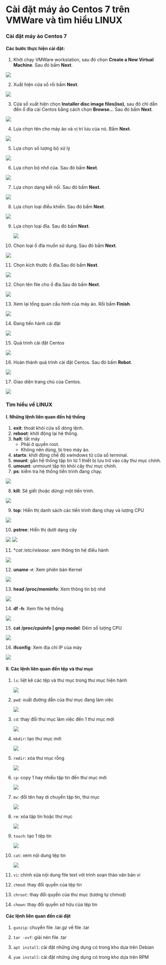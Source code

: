 # Cài đặt máy ảo Centos 7 trên VMWare và tìm hiểu LINUX

### Cài đặt máy ảo Centos 7

#### Các bước thực hiện cài đặt:
  1. Khởi chạy VMWare workstation, sau đó chọn **Create a New Virtual Machine**. Sau đó bấm **Next**.
  
   ![](./icon/1.png)
 
 2. Xuất hiện cửa sổ rồi bấm **Next**.
 
   ![](./icon/2.png)
 
 3. Cửa sổ xuất hiện chọn **Installer disc image files(iso)**, sau đó chỉ dẫn đến ổ đĩa cài Centos bằng cách chọn **Browse..**. Sau đó bấm **Next**.
    
   ![](./icon/3.png)
  
 4. Lựa chọn tên cho máy ảo và vị trí lưu của nó. Bấm **Next**.
      
   ![](./icon/4.png)
   
 5. Lựa chọn số lượng bộ xử lý
  
   ![](./icon/5.png)
   
 6. Lựa chọn bộ nhớ của. Sau đó bấm **Next**.
  
   ![](./icon/6.png)
   
 7. Lựa chọn dạng kết nối. Sau đó bấm **Next**.
 
   ![](./icon/7.png)
   
 8. Lựa chọn loại điều khiển. Sau đó bấm **Next**.
 
   ![](./icon/8.png)

9. Lựa chọn loại đĩa. Sau đó bấm **Next**.

   ![](./icon/9.png)

10. Chọn loại ổ đĩa muốn sử dụng. Sau đó bấm **Next**.

   ![](./icon/10.png)

11. Chọn kích thước ổ đĩa.Sau đó bấm **Next**.

   ![](./icon/11.png)

12. Chọn tên file cho ổ đĩa.Sau đó bấm **Next**.

   ![](./icon/12.png)

13. Xem lại tổng quan cấu hinh của máy ảo. Rồi bấm **Finish**.

   ![](./icon/13.png)
   
14. Đang tiến hành cài đặt                       

   ![](./icon/14.png)

15. Quá trình cài đặt Centos 

   ![](./icon/15.png)

16. Hoàn thành quá trình cài đặt Centos. Sau đó bấm **Rebot**.

   ![](./icon/16.png)

17. Giao diện trang chủ của Centos.

   ![](./icon/17.png)
   
   
### Tìm hiểu về LINUX
#### I. Những lệnh liên quan đến hệ thống
        
   1. **exit**: thoát khỏi cửa sổ dòng lệnh.
   2. **reboot**: khởi động lại hệ thống.
   3. **halt**: tắt máy
        - Phải ở quyền root.
        - Không nên dùng, bị treo máy ảo.
   4. **startx**: khởi động chế độ xwindows từ cửa sổ terminal.
   5. **mount**: gắn hệ thống tập tin từ 1 thiết bị lưu trữ vào cây thư mục chính.
   6. **umount**: unmount tập tin khỏi cây thư mục chính.
   7. **ps**: kiểm tra hệ thống tiến trình đang chạy.
        
   ![](./icon/18.png)
   
   8. **kill**: Sẽ giết (hoặc dừng) một tiến trình.
   
   ![](./icon/19.png)
   
   9. **top**: Hiển thị danh sách các tiến trình đang chạy và lượng CPU
   
   ![](./icon/20.png)
   
   10. **pstree**: Hiển thị dưới dạng cây
    
   ![](./icon/21-1.png)
   ![](./icon/21-2.png)
   
   11. **cat /etc/*release**: xem thông tin hệ điều hành
   
   ![](./icon/22.png)
   
   12. **uname -r**:  Xem phiên bản Kernel

   ![](./icon/23.png)
   
   13. **head /proc/meminfo**: Xem thông tin bộ nhớ

   ![](./icon/24.png)
   
   14. **df -h**: Xem file hệ thống
   
   ![](./icon/25.png)
   
   15. **cat /proc/cpuinfo | grep model**: Đêm sổ lượng CPU
   
   ![](./icon/26.png)
  
   16. **ifconfig**: Xem địa chỉ IP của máy
   
   ![](./icon/27.png)
   
#### II. Các lệnh liên quan đến tệp và thư mục
 
   1. ```ls```: liệt kê các tệp và thư mục trong thư mục hiện hành
     
       ![](./icon/30.png)
      
   2. ```pwd```: xuất đường dẫn của thư mục đang làm việc
     
       ![](./icon/28.png)
      
   3.  ```cd```: thay đổi thư mục làm việc đến 1 thư mục mới
     
       ![](./icon/29.png)
      
   4.  ```mkdir```: tạo thư mục mới
      
       ![](./icon/31.png)
      
   5.  ```rmdir```: xóa thư mục rỗng
  
       ![](./icon/32.png)
      
   6.  ```cp```: copy 1 hay nhiều tập tin đến thư mục mới
  
       ![](./icon/33.png)
       
   7.  ```mv```: đổi tên hay di chuyển tập tin, thư mục
   
       ![](./icon/34.png)
   
   8.  ```rm```: xóa tập tin hoặc thư mục
  
       ![](./icon/35.png)
       
   9.  ```touch```: tạo 1 tệp tin 
   
       ![](./icon/36.png)
   
   10. ```cat```: xem nội dung tệp tin
   
       ![](./icon/37.png)
   
   11. ```vi```: chỉnh sửa nội dung file text với trình soạn thảo văn bản vi
   12.  ```chmod```: thay đổi quyền của tệp tin
   13.   ```chroot```: thay đổi quyền của thư mục (tương tự chmod)
   14.   ```chown```: thay đổi quyền sở hữu của tệp tin
    
#### Các lệnh liên quan đến cài đặt 

   1. ```gunzip```: chuyển file .tar.gz về file .tar

   2. ```tar -xvf```: giải nén file .tar

   3. ```apt install```: cài đặt những ứng dụng có trong kho dựa trên Debian

   4. ```yum install```: cài đặt những ứng dụng có trong kho dựa trên RPM

   
    
        
        



                          
               
                  
                
  

